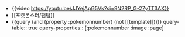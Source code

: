 - {{video https://youtu.be/JJYejApG5Vk?si=9N2RP_G-27yTT3AX}}
- [[포켓몬스터/팬텀]]
- {{query (and (property :pokemonnumber) (not [[template]]))}}
  query-table:: true
  query-properties:: [:pokemonnumber :image :page]